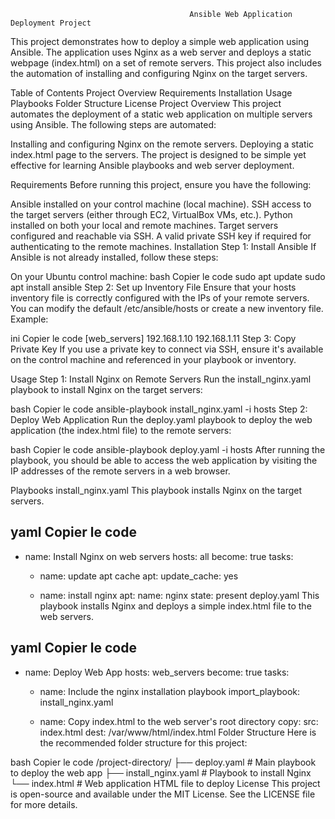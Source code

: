                                             Ansible Web Application Deployment Project
                                            
This project demonstrates how to deploy a simple web application using Ansible. The application uses Nginx as a web server and deploys a static webpage (index.html) on a set of remote servers. This project also includes the automation of installing and configuring Nginx on the target servers.

Table of Contents
Project Overview
Requirements
Installation
Usage
Playbooks
Folder Structure
License
Project Overview
This project automates the deployment of a static web application on multiple servers using Ansible. The following steps are automated:

Installing and configuring Nginx on the remote servers.
Deploying a static index.html page to the servers.
The project is designed to be simple yet effective for learning Ansible playbooks and web server deployment.

Requirements
Before running this project, ensure you have the following:

Ansible installed on your control machine (local machine).
SSH access to the target servers (either through EC2, VirtualBox VMs, etc.).
Python installed on both your local and remote machines.
Target servers configured and reachable via SSH.
A valid private SSH key if required for authenticating to the remote machines.
Installation
Step 1: Install Ansible
If Ansible is not already installed, follow these steps:

On your Ubuntu control machine:
bash
Copier le code
sudo apt update
sudo apt install ansible
Step 2: Set up Inventory File
Ensure that your hosts inventory file is correctly configured with the IPs of your remote servers. You can modify the default /etc/ansible/hosts or create a new inventory file. Example:

ini
Copier le code
[web_servers]
192.168.1.10
192.168.1.11
Step 3: Copy Private Key
If you use a private key to connect via SSH, ensure it's available on the control machine and referenced in your playbook or inventory.

Usage
Step 1: Install Nginx on Remote Servers
Run the install_nginx.yaml playbook to install Nginx on the target servers:

bash
Copier le code
ansible-playbook install_nginx.yaml -i hosts
Step 2: Deploy Web Application
Run the deploy.yaml playbook to deploy the web application (the index.html file) to the remote servers:

bash
Copier le code
ansible-playbook deploy.yaml -i hosts
After running the playbook, you should be able to access the web application by visiting the IP addresses of the remote servers in a web browser.

Playbooks
install_nginx.yaml
This playbook installs Nginx on the target servers.

yaml
Copier le code
---
- name: Install Nginx on web servers
  hosts: all
  become: true
  tasks:
    - name: update apt cache
      apt:
        update_cache: yes

    - name: install nginx
      apt:
        name: nginx
        state: present
deploy.yaml
This playbook installs Nginx and deploys a simple index.html file to the web servers.

yaml
Copier le code
---
- name: Deploy Web App
  hosts: web_servers
  become: true
  tasks:
    - name: Include the nginx installation playbook
      import_playbook: install_nginx.yaml

    - name: Copy index.html to the web server's root directory
      copy:
        src: index.html
        dest: /var/www/html/index.html
Folder Structure
Here is the recommended folder structure for this project:

bash
Copier le code
/project-directory/
├── deploy.yaml           # Main playbook to deploy the web app
├── install_nginx.yaml    # Playbook to install Nginx
└── index.html            # Web application HTML file to deploy
License
This project is open-source and available under the MIT License. See the LICENSE file for more details.

